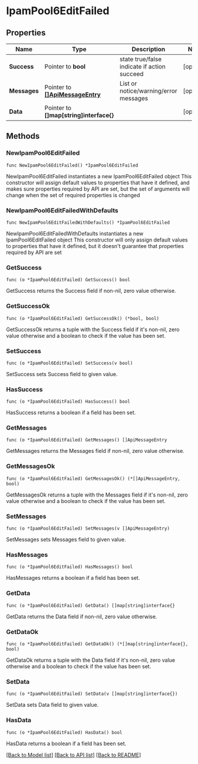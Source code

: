 # IpamPool6EditFailed

## Properties

Name | Type | Description | Notes
------------ | ------------- | ------------- | -------------
**Success** | Pointer to **bool** | state true/false indicate if action succeed | [optional] 
**Messages** | Pointer to [**[]ApiMessageEntry**](ApiMessageEntry.md) | List or notice/warning/error messages | [optional] 
**Data** | Pointer to **[]map[string]interface{}** |  | [optional] 

## Methods

### NewIpamPool6EditFailed

`func NewIpamPool6EditFailed() *IpamPool6EditFailed`

NewIpamPool6EditFailed instantiates a new IpamPool6EditFailed object
This constructor will assign default values to properties that have it defined,
and makes sure properties required by API are set, but the set of arguments
will change when the set of required properties is changed

### NewIpamPool6EditFailedWithDefaults

`func NewIpamPool6EditFailedWithDefaults() *IpamPool6EditFailed`

NewIpamPool6EditFailedWithDefaults instantiates a new IpamPool6EditFailed object
This constructor will only assign default values to properties that have it defined,
but it doesn't guarantee that properties required by API are set

### GetSuccess

`func (o *IpamPool6EditFailed) GetSuccess() bool`

GetSuccess returns the Success field if non-nil, zero value otherwise.

### GetSuccessOk

`func (o *IpamPool6EditFailed) GetSuccessOk() (*bool, bool)`

GetSuccessOk returns a tuple with the Success field if it's non-nil, zero value otherwise
and a boolean to check if the value has been set.

### SetSuccess

`func (o *IpamPool6EditFailed) SetSuccess(v bool)`

SetSuccess sets Success field to given value.

### HasSuccess

`func (o *IpamPool6EditFailed) HasSuccess() bool`

HasSuccess returns a boolean if a field has been set.

### GetMessages

`func (o *IpamPool6EditFailed) GetMessages() []ApiMessageEntry`

GetMessages returns the Messages field if non-nil, zero value otherwise.

### GetMessagesOk

`func (o *IpamPool6EditFailed) GetMessagesOk() (*[]ApiMessageEntry, bool)`

GetMessagesOk returns a tuple with the Messages field if it's non-nil, zero value otherwise
and a boolean to check if the value has been set.

### SetMessages

`func (o *IpamPool6EditFailed) SetMessages(v []ApiMessageEntry)`

SetMessages sets Messages field to given value.

### HasMessages

`func (o *IpamPool6EditFailed) HasMessages() bool`

HasMessages returns a boolean if a field has been set.

### GetData

`func (o *IpamPool6EditFailed) GetData() []map[string]interface{}`

GetData returns the Data field if non-nil, zero value otherwise.

### GetDataOk

`func (o *IpamPool6EditFailed) GetDataOk() (*[]map[string]interface{}, bool)`

GetDataOk returns a tuple with the Data field if it's non-nil, zero value otherwise
and a boolean to check if the value has been set.

### SetData

`func (o *IpamPool6EditFailed) SetData(v []map[string]interface{})`

SetData sets Data field to given value.

### HasData

`func (o *IpamPool6EditFailed) HasData() bool`

HasData returns a boolean if a field has been set.


[[Back to Model list]](../README.md#documentation-for-models) [[Back to API list]](../README.md#documentation-for-api-endpoints) [[Back to README]](../README.md)



